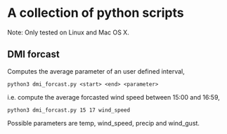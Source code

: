 # A collection of python scripts

Note: Only tested on Linux and Mac OS X.

## DMI forcast
Computes the average parameter of an user defined interval,

```
python3 dmi_forcast.py <start> <end> <parameter>
```

i.e. compute the average forcasted wind speed between 15:00 and 16:59,

```
python3 dmi_forcast.py 15 17 wind_speed
```

Possible parameters are temp, wind_speed, precip and wind_gust.
